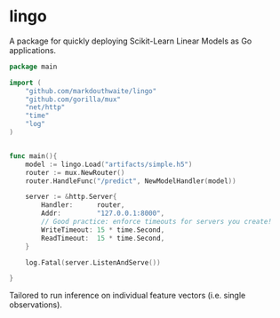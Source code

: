 # lingo

A package for quickly deploying Scikit-Learn Linear Models as Go applications.

```go
package main 

import (
    "github.com/markdouthwaite/lingo"
    "github.com/gorilla/mux"
	"net/http" 
    "time"
	"log"
)


func main(){
    model := lingo.Load("artifacts/simple.h5")
    router := mux.NewRouter()
    router.HandleFunc("/predict", NewModelHandler(model))

	server := &http.Server{
		Handler:      router,
		Addr:         "127.0.0.1:8000",
		// Good practice: enforce timeouts for servers you create!
		WriteTimeout: 15 * time.Second,
		ReadTimeout:  15 * time.Second,
	}

	log.Fatal(server.ListenAndServe())

}
```

Tailored to run inference on individual feature vectors (i.e. single observations).
